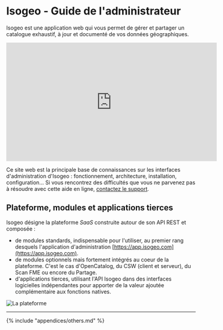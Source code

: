 # Isogeo - Guide de l'administrateur

Isogeo est une application web qui vous permet de gérer et partager un catalogue exhaustif, à jour et documenté de vos données géographiques.

<iframe width="560" height="315" src="https://www.youtube.com/embed/JbBxxpC4hzQ" frameborder="0" allowfullscreen></iframe>

Ce site web est la principale base de connaissances sur les interfaces d&apos;administration d&apos;Isogeo : fonctionnement, architecture, installation, configuration... Si vous rencontrez des difficultés que vous ne parvenez pas à résoudre avec cette aide en ligne, [contactez le support](support/README.html).

## Plateforme, modules et applications tierces

Isogeo désigne la plateforme _SaaS_ construite autour de son API REST et composée :

* de modules standards, indispensable pour l&apos;utiliser, au premier rang desquels l&apos;application d&apos;administration [https://app.isogeo.com](https://app.isogeo.com).
* de modules optionnels mais fortement intégrés au coeur de la plateforme. C&apos;est le cas d&apos;OpenCatalog, du CSW (client et serveur), du Scan FME ou encore du Partage.
* d&apos;applications tierces,  utilisant l&apos;API Isogeo dans des interfaces logicielles indépendantes pour apporter de la valeur ajoutée complémentaire aux fonctions natives.

![La plateforme](/assets/offer_schema_platform_modAPI.png "Modules et ressources de la plateforme Isogeo")

----

{% include "appendices/others.md" %}
